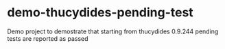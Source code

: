 demo-thucydides-pending-test
============================

Demo project to demostrate that starting from thucydides 0.9.244 pending tests are reported as passed
